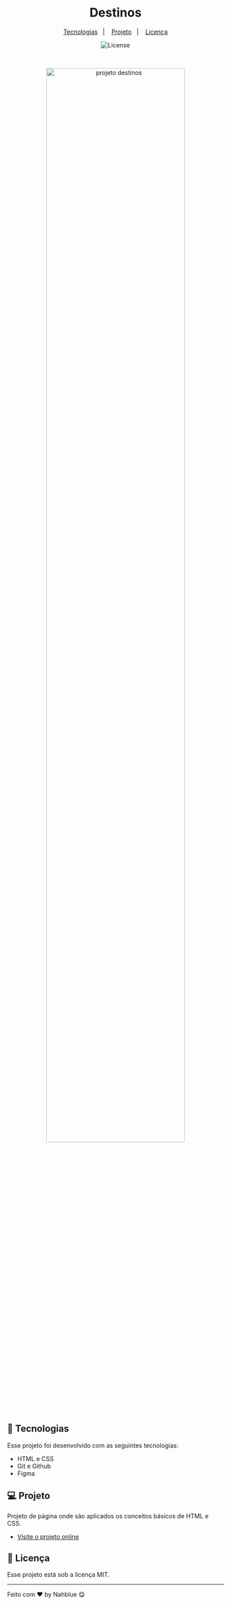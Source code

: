 <h1 align="center"> Destinos </h1>

<p align="center">
  <a href="#-tecnologias">Tecnologias</a>&nbsp;&nbsp;&nbsp;|&nbsp;&nbsp;&nbsp;
  <a href="#-projeto">Projeto</a>&nbsp;&nbsp;&nbsp;|&nbsp;&nbsp;&nbsp;
  <a href="#memo-licença">Licença</a>
</p>

<p align="center">
  <img alt="License" src="https://img.shields.io/static/v1?label=license&message=MIT&color=49AA26&labelColor=000000">
</p>

<br>

<p align="center">
  <img alt="projeto destinos" src="https://i.imgur.com/hNJ5Hkm.png" width="80%">
</p>

## 🚀 Tecnologias

Esse projeto foi desenvolvido com as seguintes tecnologias:

- HTML e CSS
- Git e Github
- Figma

## 💻 Projeto

Projeto de página onde são aplicados os conceitos básicos de HTML e CSS.

- [Visite o projeto online](https://nahblue.github.io/site-destinos/)

## :memo: Licença

Esse projeto está sob a licença MIT.

---

Feito com ♥ by Nahblue 😋

